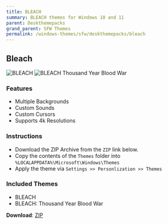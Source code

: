 ```yaml
---
title: BLEACH
summary: BLEACH themes for Windows 10 and 11
parent: Deskthemepacks
grand_parent: SFW Themes
permalink: /windows-themes/sfw/deskthemepacks/bleach
---
```


## Bleach

![BLEACH][Preview-1] ![BLEACH Thousand Year Blood War][Preview-2]

### Features

- Multiple Backgrounds
- Custom Sounds
- Custom Cursors
- Supports 4k Resolutions

### Instructions

- Download the ZIP Archive from the `ZIP` link below.
- Copy the contents of the `Themes` folder into `%LOCALAPPDATA%\Microsoft\Windows\Themes`
- Apply the theme via `Settings >> Personlization >> Themes`

### Included Themes

- BLEACH
- BLEACH: Thousand Year Blood War

**Download**: [ZIP][ZIP]

<!-- ///////////////////////////////////////////////////////////////////////////////////////////////////////////////////////////////////////////////////// -->

[Preview-1]: https://gitlab.com/the-back-room/deskthemepacks/sfw/bleach/-/raw/main/Extras/Preview.bmp
[Preview-2]: https://gitlab.com/the-back-room/deskthemepacks/sfw/bleach/-/raw/main/Extras/Preview-2.bmp

<!-- ////////////////////////////////////////////////////////////////////////////////////////////////////////////////////// -->

[ZIP]: https://gitlab.com/the-back-room/deskthemepacks/sfw/bleach/-/archive/main/bleach-main.zip

<!-- ////////////////////////////////////////////////////////////////////////////////////////////////////////////////////// -->



